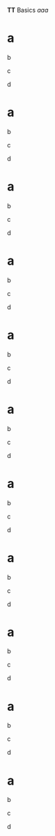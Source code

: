 **TT** Basics _aaa_


# a

b

c

d

# a

b

c

d

# a

b

c

d

# a

b

c

d

# a

b

c

d

# a

b

c

d

# a

b

c

d

# a

b

c

d

# a

b

c

d

# a

b

c

d

# a

b

c

d
